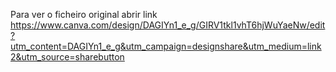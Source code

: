 Para ver o ficheiro original abrir link
https://www.canva.com/design/DAGIYn1_e_g/GIRV1tkl1vhT6hjWuYaeNw/edit?utm_content=DAGIYn1_e_g&utm_campaign=designshare&utm_medium=link2&utm_source=sharebutton
